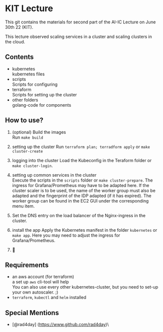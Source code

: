 # KIT Lecture

This git contains the materials for second part of the AI-IC Lecture on June 30th 22 (KIT).

This lecture observed scaling services in a cluster and scaling clusters in the cloud.

## Contents

- kubernetes\
  kubernetes files
- scripts\
  Scripts for configuring
- terraform\
  Scripts for setting up the cluster
- other folders\
  golang-code for components

## How to use?

1. (optional) Build the images\
   Run `make build`

1. setting up the cluster
   Run `terraform plan; terradform apply` or `make cluster-create`

1. logging into the cluster
   Load the Kubeconfig in the Teraform folder or `make cluster-login`.

1. setting up common services in the cluster\
   Execute the scripts in the `scripts` folder or `make cluster-prepare`.
   The ingress for Grafana/Prometheus may have to be adapted here.
   If the cluster scaler is to be used, the name of the worker group must also be adapted and the fingerprint of the IDP adapted (if it has expired).
   The worker group can be found in the EC2 GUI under the corresponding menu item.

1. Set the DNS entry on the load balancer of the Nginx-ingress in the cluster.

1. install the app
   Apply the Kubernetes manifest in the folder `kubernetes` or `make app`.
   Here you may need to adjust the ingress for Grafana/Prometheus.

1. 🎉


## Requirements

- an aws account (for terraform)\
  a set up `aws` cli-tool will help \
  You can also use every other kubernetes-cluster, but you need to set-up your own autoscaler. ;)
- `terraform`, `kubectl` and `helm` installed



## Special Mentions

- [@rad4day] (https://www.github.com/rad4day)\
